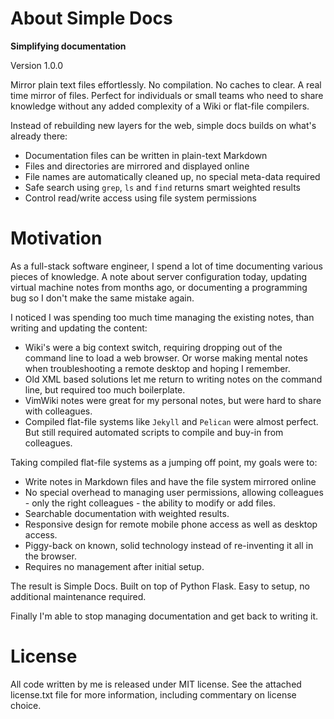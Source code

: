 About Simple Docs
================================================================================

**Simplifying documentation**

Version 1.0.0

Mirror plain text files effortlessly. No compilation. No caches to clear. A
real time mirror of files. Perfect for individuals or small teams who need to
share knowledge without any added complexity of a Wiki or flat-file compilers.

Instead of rebuilding new layers for the web, simple docs builds on what's
already there:

- Documentation files can be written in plain-text Markdown
- Files and directories are mirrored and displayed online
- File names are automatically cleaned up, no special meta-data required
- Safe search using `grep`, `ls` and `find` returns smart weighted results
- Control read/write access using file system permissions

Motivation
================================================================================

As a full-stack software engineer, I spend a lot of time documenting various
pieces of knowledge. A note about server configuration today, updating virtual
machine notes from months ago, or documenting a programming bug so I don't make
the same mistake again.

I noticed I was spending too much time managing the existing notes, than
writing and updating the content:

- Wiki's were a big context switch, requiring dropping out of the command line
to load a web browser. Or worse making mental notes when troubleshooting a
remote desktop and hoping I remember.
- Old XML based solutions let me return to writing notes on the command line,
but required too much boilerplate.
- VimWiki notes were great for my personal notes, but were hard to share with
colleagues.
- Compiled flat-file systems like `Jekyll` and `Pelican` were
almost perfect. But still required automated scripts to compile and buy-in from
colleagues.

Taking compiled flat-file systems as a jumping off point, my goals were to:

- Write notes in Markdown files and have the file system mirrored online
- No special overhead to managing user permissions, allowing colleagues - only
the right colleagues - the ability to modify or add files.
- Searchable documentation with weighted results.
- Responsive design for remote mobile phone access as well as desktop access.
- Piggy-back on known, solid technology instead of re-inventing it all in the
browser.
- Requires no management after initial setup.

The result is Simple Docs. Built on top of Python Flask. Easy to setup, no
additional maintenance required.

Finally I'm able to stop managing documentation and get back to writing it.

License
================================================================================

All code written by me is released under MIT license. See the attached
license.txt file for more information, including commentary on license choice.

